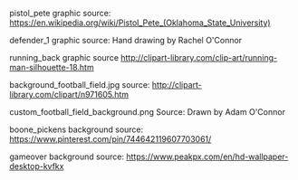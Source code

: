 pistol_pete graphic
source: https://en.wikipedia.org/wiki/Pistol_Pete_(Oklahoma_State_University)

defender_1 graphic
source: Hand drawing by Rachel O'Connor

running_back graphic
source http://clipart-library.com/clip-art/running-man-silhouette-18.htm

background_football_field.jpg 
source: http://clipart-library.com/clipart/n971605.htm

custom_football_field_background.png
Source: Drawn by Adam O'Connor

boone_pickens background 
source: https://www.pinterest.com/pin/744642119607703061/

gameover background
source: https://www.peakpx.com/en/hd-wallpaper-desktop-kvfkx
